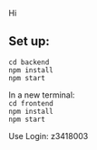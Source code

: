 Hi
## Set up:
`cd backend`  
`npm install`  
`npm start`  

In a new terminal:  
`cd frontend`  
`npm install`  
`npm start`  

Use Login: z3418003